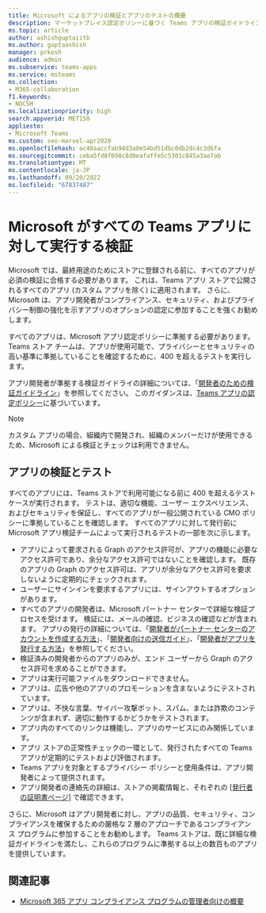 ```yaml
---
title: Microsoft によるアプリの検証とアプリのテストの概要
description: マーケットプレイス認定ポリシーに基づく Teams アプリの検証ガイドラインについて説明します。 Teams アプリが高水準のプライバシーとセキュリティに準拠していることを Microsoft がどのように保証しているかを理解します。
ms.topic: article
author: ashishguptaiitb
ms.author: guptaashish
manager: prkosh
audience: admin
ms.subservice: teams-apps
ms.service: msteams
ms.collection:
- M365-collaboration
f1.keywords:
- NOCSH
ms.localizationpriority: high
search.appverid: MET150
appliesto:
- Microsoft Teams
ms.custom: seo-marvel-apr2020
ms.openlocfilehash: ac48aaccfab94d3a0e54bd51dbc0db2dc4c3d6fa
ms.sourcegitcommit: ceba5fd8f098c8d0eafaffe5c5301c845a3ae7ab
ms.translationtype: MT
ms.contentlocale: ja-JP
ms.lasthandoff: 09/20/2022
ms.locfileid: "67837487"
---
```

# <a name="validation-performed-by-microsoft-for-all-teams-apps"></a>Microsoft がすべての Teams アプリに対して実行する検証

Microsoft では、最終用途のためにストアに登録される前に、すべてのアプリが必須の検証に合格する必要があります。 これは、Teams アプリ ストアで公開されるすべてのアプリ (カスタム アプリを除く) に適用されます。 さらに、Microsoft は、アプリ開発者がコンプライアンス、セキュリティ、およびプライバシー制御の強化を示すアプリのオプションの認定に参加することを強くお勧めします。

すべてのアプリは、Microsoft アプリ認定ポリシーに準拠する必要があります。 Teams ストア チームは、アプリが使用可能で、プライバシーとセキュリティの高い基準に準拠していることを確認するために、400 を超えるテストを実行します。

アプリ開発者が準拠する検証ガイドライの詳細については、「[開発者のための検証ガイドライン](/microsoftteams/platform/concepts/deploy-and-publish/appsource/prepare/teams-store-validation-guidelines)」を参照してください。 このガイダンスは、[Teams アプリの認定ポリシー](/legal/marketplace/certification-policies#1140-teams)に基づいています。

> [!NOTE]
> カスタム アプリの場合、組織内で開発され、組織のメンバーだけが使用できるため、Microsoft による検証とチェックは利用できません。

## <a name="app-validation-and-testing"></a>アプリの検証とテスト

すべてのアプリには、Teams ストアで利用可能になる前に 400 を超えるテスト ケースが実行されます。 テストは、適切な機能、ユーザー エクスペリエンス、およびセキュリティを保証し、すべてのアプリが一般公開されている CMO ポリシーに準拠していることを確認します。 すべてのアプリに対して発行前に Microsoft アプリ検証チームによって実行されるテストの一部を次に示します。

* アプリによって要求される Graph のアクセス許可が、アプリの機能に必要なアクセス許可であり、余分なアクセス許可ではないことを確認します。 既存のアプリの Graph のアクセス許可は、アプリが余分なアクセス許可を要求しないように定期的にチェックされます。
* ユーザーにサインインを要求するアプリには、サインアウトするオプションがあります。
* すべてのアプリの開発者は、Microsoft パートナー センターで詳細な検証プロセスを受けます。 検証には、メールの確認、ビジネスの確認などが含まれます。 アプリの発行の詳細については、「[開発者がパートナー センターのアカウントを作成する方法](/microsoftteams/platform/concepts/deploy-and-publish/appsource/prepare/create-partner-center-dev-account)」、「[開発者向けの送信ガイド](/office/dev/store/add-in-submission-guide)」、「[開発者がアプリを発行する方法](https://aka.ms/PublishToTeamsStore)」を参照してください。
* 検証済みの開発者からのアプリのみが、エンド ユーザーから Graph のアクセス許可を求めることができます。
* アプリは実行可能ファイルをダウンロードできません。
* アプリは、広告や他のアプリのプロモーションを含まないようにテストされています。
* アプリは、不快な言葉、サイバー攻撃ボット、スパム、または詐欺のコンテンツが含まれず、適切に動作するかどうかをテストされます。
* アプリ内のすべてのリンクは機能し、アプリのサービスにのみ関係しています。
* アプリ ストアの正常性チェックの一環として、発行されたすべての Teams アプリが定期的にテストおよび評価されます。
* Teams アプリを対象とするプライバシー ポリシーと使用条件は、アプリ開発者によって提供されます。
* アプリ開発者の連絡先の詳細は、ストアの掲載情報と、それぞれの [[発行者の証明書ページ]](/microsoft-365-app-certification/teams/teams-apps) で確認できます。

さらに、Microsoft はアプリ開発者に対し、アプリの品質、セキュリティ、コンプライアンスを確保するための厳格な 2 層のアプローチであるコンプライアンス プログラムに参加することをお勧めします。 Teams ストアは、既に詳細な検証ガイドラインを満たし、これらのプログラムに準拠する以上の数百ものアプリを提供しています。

## <a name="related-article"></a>関連記事

* [Microsoft 365 アプリ コンプライアンス プログラムの管理者向けの概要](overview-of-app-certification.md)
